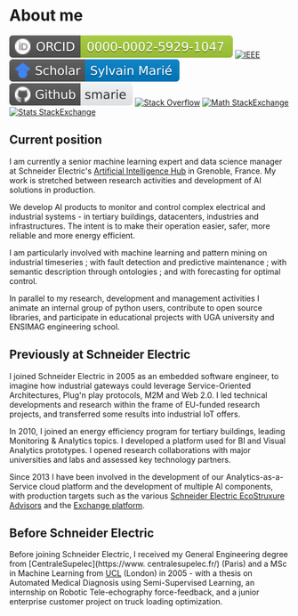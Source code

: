 # About me

[![orcid_sma.svg](./assets/badges/orcid_sma.svg)](https://orcid.org/0000-0002-5929-1047)
[![IEEE](https://img.shields.io/badge/IEEE-senior%20member-00629B?style=flat&logo=ieee&logoColor=white)](https://ieeexplore.ieee.org/author/37085648770)
[![scholar_sma.svg](./assets/badges/scholar_sma.svg)](https://scholar.google.fr/citations?user=PRZ7h8sAAAAJ)
[![github_sma2.svg](./assets/badges/github_sma2.svg)](https://github.com/smarie)
[![Stack Overflow](https://img.shields.io/stackexchange/stackoverflow/r/7262247?style=flat&logo=stackoverflow&label=stackoverflow&color=F58025)](https://stackoverflow.com/users/7262247/smarie)
[![Math StackExchange](https://img.shields.io/stackexchange/math.stackexchange/r/769194?style=flat&logo=stackexchange&label=math.stackexchange&color=F58025)](https://math.stackexchange.com/users/769194/smarie)
[![Stats StackExchange](https://img.shields.io/stackexchange/stats.stackexchange/r/161429?style=flat&logo=stackexchange&label=stats.stackexchange&color=F58025)](https://stats.stackexchange.com/users/161429/smarie)

## Current position

I am currently a senior machine learning expert and data science manager at Schneider Electric's 
[Artificial Intelligence Hub](https://www.se.com/ww/en/work/solutions/artificial-intelligence/hub.jsp) in Grenoble, 
France. My work is stretched between research activities and development of AI solutions in production. 

We develop AI products to monitor and control complex electrical and industrial systems - in tertiary buildings, 
datacenters, industries and infrastructures. The intent is to make their operation easier, safer, more reliable and 
more energy efficient. 

I am particularly involved with machine learning and pattern mining on industrial timeseries ; with fault detection 
and predictive maintenance ; with semantic description through  ontologies ; and with forecasting for 
optimal control.

In parallel to my research, development and management activities I animate an internal group of python users, 
contribute to open source libraries, and participate in educational projects with UGA university and ENSIMAG 
engineering school.

## Previously at Schneider Electric

I joined Schneider Electric in 2005 as an embedded software engineer, to imagine how industrial gateways could leverage
Service-Oriented Architectures, Plug'n play protocols, M2M and Web 2.0. I led technical developments and research 
within the frame of EU-funded research projects, and transferred some results into industrial IoT offers.

In 2010, I joined an energy efficiency program for tertiary buildings, leading Monitoring & Analytics topics. 
I developed a platform used for BI and Visual Analytics prototypes. I opened research collaborations with major 
universities and labs and assessed key technology partners.

Since 2013 I have been involved in the development of our Analytics-as-a-Service cloud 
platform and the development of multiple AI components, with production targets such as the various [Schneider 
Electric EcoStruxure Advisors](https://www.se.com/ww/en/work/campaign/innovation/overview.jsp) and the [Exchange 
platform](https://exchange.se.com/).


## Before Schneider Electric

Before joining Schneider Electric, I received my General Engineering degree from [CentraleSupelec](https://www.
centralesupelec.fr/) (Paris) and a MSc in Machine Learning from [UCL](https://www.ucl.ac.uk/) (London) in 2005 - 
with a thesis on Automated Medical Diagnosis using Semi-Supervised Learning, an internship on Robotic 
Tele-echography force-feedback, and a junior enterprise customer project on truck loading optimization. 
